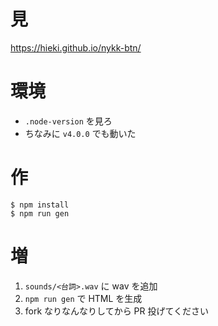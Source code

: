 # 見
https://hieki.github.io/nykk-btn/

# 環境
 - `.node-version` を見ろ
 - ちなみに `v4.0.0` でも動いた

# 作
```
$ npm install
$ npm run gen
```

# 増
1. `sounds/<台詞>.wav` に wav を追加
2. `npm run gen` で HTML を生成
3. fork なりなんなりしてから PR 投げてください

